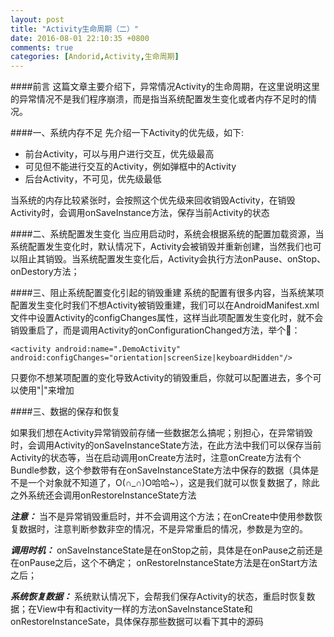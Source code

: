 ```yaml
---
layout: post
title: "Activity生命周期（二）"
date: 2016-08-01 22:10:35 +0800
comments: true
categories: [Andorid,Activity,生命周期]
---
```

####前言
这篇文章主要介绍下，异常情况Activity的生命周期，在这里说明这里的异常情况不是我们程序崩溃，而是指当系统配置发生变化或者内存不足时的情况。

####一、系统内存不足
先介绍一下Activity的优先级，如下:

* 前台Activity，可以与用户进行交互，优先级最高
* 可见但不能进行交互的Activity，例如弹框中的Activity
* 后台Activity，不可见，优先级最低

当系统的内存比较紧张时，会按照这个优先级来回收销毁Activity，在销毁Activity时，会调用onSaveInstance方法，保存当前Activity的状态

####二、系统配置发生变化
当应用启动时，系统会根据系统的配置加载资源，当系统配置发生变化时，默认情况下，Activity会被销毁并重新创建，当然我们也可以阻止其销毁。当系统配置发生变化后，Activity会执行方法onPause、onStop、onDestory方法；

####三、阻止系统配置变化引起的销毁重建
系统的配置有很多内容，当系统某项配置发生变化时我们不想Activity被销毁重建，我们可以在AndroidManifest.xml文件中设置Activity的configChanges属性，这样当此项配置发生变化时，就不会销毁重启了，而是调用Activity的onConfigurationChanged方法，举个🌰：

```
<activity android:name=".DemoActivity" android:configChanges="orientation|screenSize|keyboardHidden"/>
```
只要你不想某项配置的变化导致Activity的销毁重启，你就可以配置进去，多个可以使用"|"来增加

####三、数据的保存和恢复

如果我们想在Activity异常销毁前存储一些数据怎么搞呢；别担心，在异常销毁时，会调用Activity的onSaveInstanceState方法，在此方法中我们可以保存当前Activity的状态等，当在启动调用onCreate方法时，注意onCreate方法有个Bundle参数，这个参数带有在onSaveInstanceState方法中保存的数据（具体是不是一个对象就不知道了，O(∩_∩)O哈哈~），这是我们就可以恢复数据了，除此之外系统还会调用onRestoreInstanceState方法


***注意：***
当不是异常销毁重启时，并不会调用这个方法；在onCreate中使用参数恢复数据时，注意判断参数非空的情况，不是异常重启的情况，参数是为空的。

***调用时机：***
onSaveInstanceState是在onStop之前，具体是在onPause之前还是在onPause之后，这个不确定；
onRestoreInstanceState方法是在onStart方法之后；

***系统恢复数据：***
系统默认情况下，会帮我们保存Activity的状态，重启时恢复数据；在View中有和activity一样的方法onSaveInstanceState和onRestoreInstanceSate，具体保存那些数据可以看下其中的源码